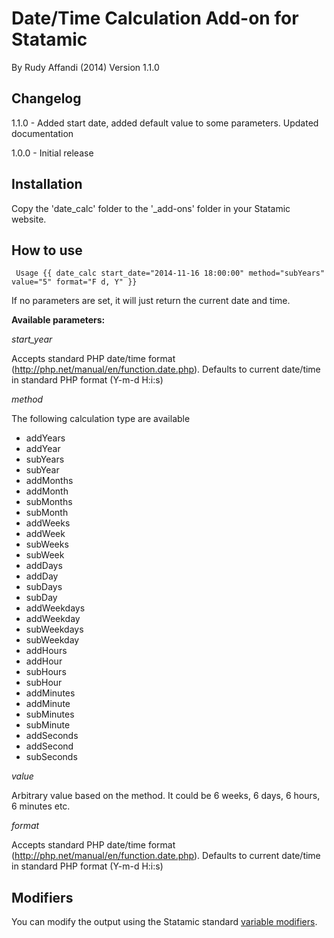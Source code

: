 # Date/Time Calculation Add-on for Statamic
By Rudy Affandi (2014)
Version 1.1.0

## Changelog
1.1.0 - Added start date, added default value to some parameters. Updated documentation

1.0.0 - Initial release

## Installation
Copy the 'date_calc' folder to the '_add-ons' folder in your Statamic website.

## How to use

```
 Usage {{ date_calc start_date="2014-11-16 18:00:00" method="subYears" value="5" format="F d, Y" }}
```
 If no parameters are set, it will just return the current date and time.

 __Available parameters:__
 
 *start_year*

 Accepts standard PHP date/time format (http://php.net/manual/en/function.date.php).
 Defaults to current date/time in standard PHP format (Y-m-d H:i:s)

 *method*

 The following calculation type are available
   - addYears
   - addYear
   - subYears
   - subYear
   - addMonths
   - addMonth
   - subMonths
   - subMonth
   - addWeeks
   - addWeek
   - subWeeks
   - subWeek
   - addDays
   - addDay
   - subDays
   - subDay
   - addWeekdays
   - addWeekday
   - subWeekdays
   - subWeekday
   - addHours
   - addHour
   - subHours
   - subHour
   - addMinutes
   - addMinute
   - subMinutes
   - subMinute
   - addSeconds
   - addSecond
   - subSeconds
 
*value*

Arbitrary value based on the method. It could be 6 weeks, 6 days, 6 hours, 6 minutes etc.

*format*

Accepts standard PHP date/time format (http://php.net/manual/en/function.date.php).
Defaults to current date/time in standard PHP format (Y-m-d H:i:s)
 
## Modifiers
You can modify the output using the Statamic standard [variable modifiers](http://statamic.com/learn/documentation/variable-modifiers).